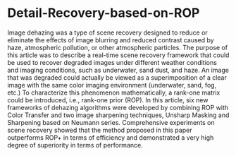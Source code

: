 # Detail-Recovery-based-on-ROP
Image dehazing was a type of scene recovery designed to reduce or eliminate the effects of image blurring and reduced contrast caused by haze, atmospheric pollution, or other atmospheric particles. The purpose of this article was to describe a real-time scene recovery framework that could be used to recover degraded images under different weather conditions and imaging conditions, such as underwater, sand dust, and haze. An image that was degraded could actually be viewed as a superimposition of a clear image with the same color imaging environment (underwater, sand, fog, etc.) To characterize this phenomenon mathematically, a rank-one matrix could be introduced, i.e., rank-one prior (ROP). In this article, six new frameworks of dehazing algorithms were developed by combining ROP with Color Transfer and two image sharpening techniques, Unsharp Masking and Sharpening based on Neumann series. Comprehensive experiments on scene recovery showed that the method proposed in this paper outperforms ROP+ in terms of efficiency and demonstrated a very high degree of superiority in terms of performance.

